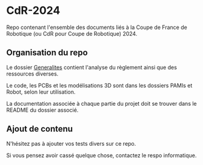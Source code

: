 # CdR-2024
Repo contenant l'ensemble des documents liés à la Coupe de France de Robotique (ou CdR pour Coupe de Robotique) 2024.

## Organisation du repo

Le dossier [Generalites](./Generalites) contient l'analyse du règlement ainsi que des ressources diverses. 

Le code, les PCBs et les modélisations 3D sont dans les dossiers PAMIs et Robot, selon leur utilisation.

La documentation associée à chaque partie du projet doit se trouver dans le README du dossier associé.

## Ajout de contenu

N'hésitez pas à ajouter vos tests divers sur ce repo.

Si vous pensez avoir cassé quelque chose, contactez le respo informatique.
